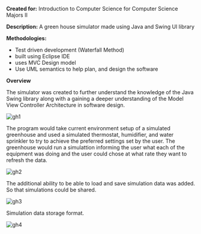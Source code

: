 **Created for:**  Introduction to Computer Science for Computer Science Majors II

**Description:** A green house simulator made using Java and Swing UI library

**Methodologies:**
- Test driven development (Waterfall Method)
- built using Eclipse IDE
- uses MVC Design model
- Use UML semantics to help plan, and design the software

**Overview**

The simulator was created to further understand the knowledge of the Java Swing library along with a gaining a deeper understanding of the Model View Controller Architecture in software design.

![gh1](https://user-images.githubusercontent.com/5299394/29577844-32ccbde4-872a-11e7-9be6-91125c6af019.PNG)

The program would take current environment setup of a simulated greenhouse and used a simulated thermostat, humidifier, and water sprinkler to try to achieve the preferred settings set by the user. The greenhouse would run a simulattion informing the user what each of the equipment was doing and the user could chose at what rate they want to refresh the data. 

![gh2](https://user-images.githubusercontent.com/5299394/29578281-f86aa45c-872b-11e7-8059-467704117057.PNG)

The additional ability to be able to load and save simulation data was added. So that simulations could be shared.

![gh3](https://user-images.githubusercontent.com/5299394/29578282-f86b0686-872b-11e7-8aa8-daa33839fdc7.PNG)

Simulation data storage format.

![gh4](https://user-images.githubusercontent.com/5299394/29578283-f86df7e2-872b-11e7-982c-1d390160022e.PNG)
